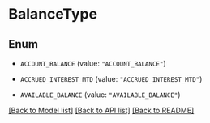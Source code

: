 # BalanceType

## Enum


* `ACCOUNT_BALANCE` (value: `"ACCOUNT_BALANCE"`)

* `ACCRUED_INTEREST_MTD` (value: `"ACCRUED_INTEREST_MTD"`)

* `AVAILABLE_BALANCE` (value: `"AVAILABLE_BALANCE"`)


[[Back to Model list]](../README.md#documentation-for-models) [[Back to API list]](../README.md#documentation-for-api-endpoints) [[Back to README]](../README.md)


